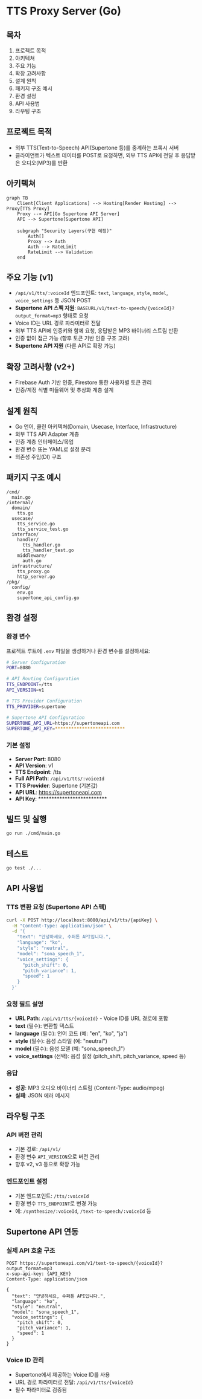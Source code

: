 # TTS Proxy Server (Go)

## 목차
1. 프로젝트 목적
2. 아키텍쳐
3. 주요 기능
4. 확장 고려사항
5. 설계 원칙
6. 패키지 구조 예시
7. 환경 설정
8. API 사용법
9. 라우팅 구조

## 프로젝트 목적
- 외부 TTS(Text-to-Speech) API(Supertone 등)를 중계하는 프록시 서버
- 클라이언트가 텍스트 데이터를 POST로 요청하면, 외부 TTS API에 전달 후 응답받은 오디오(MP3)를 반환

## 아키텍쳐
```mermaid
graph TB
    Client[Client Applications] --> Hosting[Render Hosting] --> Proxy[TTS Proxy]
    Proxy --> API[Go Supertone API Server]
    API --> Supertone[Supertone API]
    
    subgraph "Security Layers(구현 예정)"
        Auth[]
        Proxy --> Auth
        Auth --> RateLimit
        RateLimit --> Validation
    end
```

## 주요 기능 (v1)
- `/api/v1/tts/:voiceId` 엔드포인트: `text`, `language`, `style`, `model`, `voice_settings` 등 JSON POST
- **Supertone API 스펙 지원**: `BASEURL/v1/text-to-speech/{voiceId}?output_format=mp3` 형태로 요청
- Voice ID는 URL 경로 파라미터로 전달
- 외부 TTS API에 인증키와 함께 요청, 응답받은 MP3 바이너리 스트림 반환
- 인증 없이 접근 가능 (향후 토큰 기반 인증 구조 고려)
- **Supertone API 지원** (다른 API로 확장 가능)

## 확장 고려사항 (v2+)
- Firebase Auth 기반 인증, Firestore 통한 사용자별 토큰 관리
- 인증/계정 식별 미들웨어 및 추상화 계층 설계

## 설계 원칙
- Go 언어, 클린 아키텍처(Domain, Usecase, Interface, Infrastructure)
- 외부 TTS API Adapter 계층
- 인증 계층 인터페이스/목업
- 환경 변수 또는 YAML로 설정 분리
- 의존성 주입(DI) 구조

## 패키지 구조 예시
```
/cmd/
  main.go
/internal/
  domain/
    tts.go
  usecase/
    tts_service.go
    tts_service_test.go
  interface/
    handler/
      tts_handler.go
      tts_handler_test.go
    middleware/
      auth.go
  infrastructure/
    tts_proxy.go
    http_server.go
/pkg/
  config/
    env.go
    supertone_api_config.go
```

## 환경 설정

### 환경 변수
프로젝트 루트에 `.env` 파일을 생성하거나 환경 변수를 설정하세요:

```bash
# Server Configuration
PORT=8080

# API Routing Configuration
TTS_ENDPOINT=/tts
API_VERSION=v1

# TTS Provider Configuration
TTS_PROVIDER=supertone

# Supertone API Configuration
SUPERTONE_API_URL=https://supertoneapi.com
SUPERTONE_API_KEY=**************************
```

### 기본 설정
- **Server Port**: 8080
- **API Version**: v1
- **TTS Endpoint**: /tts
- **Full API Path**: `/api/v1/tts/:voiceId`
- **TTS Provider**: Supertone (기본값)
- **API URL**: https://supertoneapi.com
- **API Key**: **************************

## 빌드 및 실행
```bash
go run ./cmd/main.go
```

## 테스트
```bash
go test ./...
```

## API 사용법

### TTS 변환 요청 (Supertone API 스펙)
```bash
curl -X POST http://localhost:8080/api/v1/tts/{apiKey} \
  -H "Content-Type: application/json" \
  -d '{
    "text": "안녕하세요, 수퍼톤 API입니다.",
    "language": "ko",
    "style": "neutral",
    "model": "sona_speech_1",
    "voice_settings": {
      "pitch_shift": 0,
      "pitch_variance": 1,
      "speed": 1
    }
  }'
```

### 요청 필드 설명
- **URL Path**: `/api/v1/tts/{voiceId}` - Voice ID를 URL 경로에 포함
- **text** (필수): 변환할 텍스트
- **language** (필수): 언어 코드 (예: "en", "ko", "ja")
- **style** (필수): 음성 스타일 (예: "neutral")
- **model** (필수): 음성 모델 (예: "sona_speech_1")
- **voice_settings** (선택): 음성 설정 (pitch_shift, pitch_variance, speed 등)

### 응답
- **성공**: MP3 오디오 바이너리 스트림 (Content-Type: audio/mpeg)
- **실패**: JSON 에러 메시지

## 라우팅 구조

### API 버전 관리
- 기본 경로: `/api/v1/`
- 환경 변수 `API_VERSION`으로 버전 관리
- 향후 v2, v3 등으로 확장 가능

### 엔드포인트 설정
- 기본 엔드포인트: `/tts/:voiceId`
- 환경 변수 `TTS_ENDPOINT`로 변경 가능
- 예: `/synthesize/:voiceId`, `/text-to-speech/:voiceId` 등

## Supertone API 연동

### 실제 API 호출 구조
```
POST https://supertoneapi.com/v1/text-to-speech/{voiceId}?output_format=mp3
x-sup-api-key: {API_KEY}
Content-Type: application/json

{
  "text": "안녕하세요, 수퍼톤 API입니다.",
  "language": "ko",
  "style": "neutral",
  "model": "sona_speech_1",
  "voice_settings": {
    "pitch_shift": 0,
    "pitch_variance": 1,
    "speed": 1
  }
}
```

### Voice ID 관리
- Supertone에서 제공하는 Voice ID를 사용
- URL 경로 파라미터로 전달: `/api/v1/tts/{voiceId}`
- 필수 파라미터로 검증됨 
